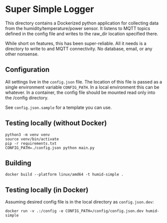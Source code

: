 # Super Simple Logger

This directory contains a Dockerized python application for collecting
data from the humidity/temperature/power sensor.  It listens to MQTT
topics defined in the config file and writes to the raw_dir location
specified there.

While short on features, this has been super-reliable.  All it needs
is a directory to write to and MQTT connectivity.  No database, email,
or any other nonsense.

## Configuration

All settings live in the `config.json` file.  The location of this file is
passed as a single environment variable `CONFIG_PATH`.  In a local environment
this can be whatever.  In a container, the config file should be mounted
read only into the /config directory.

See `config.json.sample` for a template you can use.

## Testing locally (without Docker)
```
python3 -m venv venv
source venv/bin/activate
pip -r requirements.txt
CONFIG_PATH=./config.json python main.py
```

## Building
```
docker build --platform linux/amd64 -t humid-simple .
```

## Testing locally (in Docker)
Assuming desired config file is in the local directory as `config.json.dev`:
```
docker run -v .:/config -e CONFIG_PATH=/config/config.json.dev humid-simple
```
